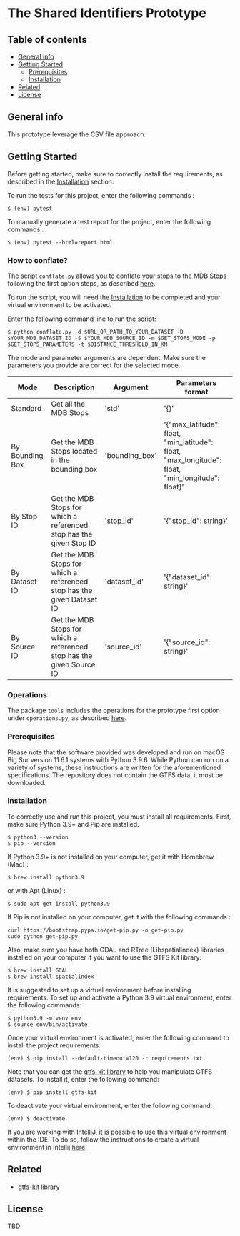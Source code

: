 # The Shared Identifiers Prototype

## Table of contents
* [General info](#general-info)
* [Getting Started](#getting-Started)
    *  [Prerequisites](#Prerequisites)
    *  [Installation](#Installation)
* [Related](#Related)
* [License](#License)

## General info
This prototype leverage the CSV file approach.

## Getting Started

Before getting started, make sure to correctly install the requirements, as described in the [Installation](#Installation) section.

To run the tests for this project, enter the following commands :
```
$ (env) pytest
```

To manually generate a test report for the project, enter the following commands :
```
$ (env) pytest --html=report.html
```

### How to conflate?

The script `conflate.py` allows you to conflate your stops to the MDB Stops following the first option steps, as described [here](https://github.com/MobilityData/mobility-database-interface/issues/338#issuecomment-999188292).

To run the script, you will need the [Installation](#Installation) to be completed and your virtual environment to be activated.

Enter the following command line to run the script:
```
$ python conflate.py -d $URL_OR_PATH_TO_YOUR_DATASET -D $YOUR_MDB_DATASET_ID -S $YOUR_MDB_SOURCE_ID -m $GET_STOPS_MODE -p $GET_STOPS_PARAMETERS -t $DISTANCE_THRESHOLD_IN_KM
```

The mode and parameter arguments are dependent. Make sure the parameters you provide are correct for the selected mode.

| Mode | Description | Argument | Parameters format |
|------|------|------|------|
| Standard | Get all the MDB Stops | 'std' | '{}' |
| By Bounding Box | Get the MDB Stops located in the bounding box | 'bounding_box' | '{"max_latitude": float, "min_latitude": float, "max_longitude": float, "min_longitude": float}' |
| By Stop ID | Get the MDB Stops for which a referenced stop has the given Stop ID | 'stop_id' | '{"stop_id": string}' |
| By Dataset ID | Get the MDB Stops for which a referenced stop has the given Dataset ID | 'dataset_id' | '{"dataset_id": string}' |
| By Source ID | Get the MDB Stops for which a referenced stop has the given Source ID | 'source_id' | '{"source_id": string}' |


### Operations

The package `tools` includes the operations for the prototype first option under `operations.py`, as described [here](https://github.com/MobilityData/mobility-database-interface/issues/338#issuecomment-999188292).

### Prerequisites

Please note that the software provided was developed and run on macOS Big Sur version 11.6.1 systems with Python 3.9.6.
While Python can run on a variety of systems, these instructions are written for the aforementioned specifications.
The repository does not contain the GTFS data, it must be downloaded.

### Installation

To correctly use and run this project, you must install all requirements. First, make sure Python 3.9+ and Pip are installed.
```
$ python3 --version
$ pip --version
```

If Python 3.9+ is not installed on your computer, get it with Homebrew (Mac) :
```
$ brew install python3.9
```
or with Apt (Linux) :
```
$ sudo apt-get install python3.9
```

If Pip is not installed on your computer, get it with the following commands :
```
curl https://bootstrap.pypa.io/get-pip.py -o get-pip.py
sudo python get-pip.py
```

Also, make sure you have both GDAL and RTree (Libspatialindex) libraries installed on your computer if you want to use the GTFS Kit library:
```
$ brew install GDAL
$ brew install spatialindex
```

It is suggested to set up a virtual environment before installing requirements. To set up and activate a Python 3.9 virtual environment, enter the following commands:
```
$ python3.9 -m venv env
$ source env/bin/activate
```

Once your virtual environment is activated, enter the following command to install the project requirements:
```
(env) $ pip install --default-timeout=120 -r requirements.txt
```

Note that you can get the [gtfs-kit library](https://pypi.org/project/gtfs-kit/) to help you manipulate GTFS datasets. To install it, enter the following command:
```
(env) $ pip install gtfs-kit
```

To deactivate your virtual environment, enter the following command:
```
(env) $ deactivate
```

If you are working with IntelliJ, it is possible to use this virtual environment within the IDE. To do so, follow the instructions to create a virtual environment in Intellij [here](https://www.jetbrains.com/help/idea/creating-virtual-environment.html).

## Related

- [gtfs-kit library](https://pypi.org/project/gtfs-kit/)

## License

TBD